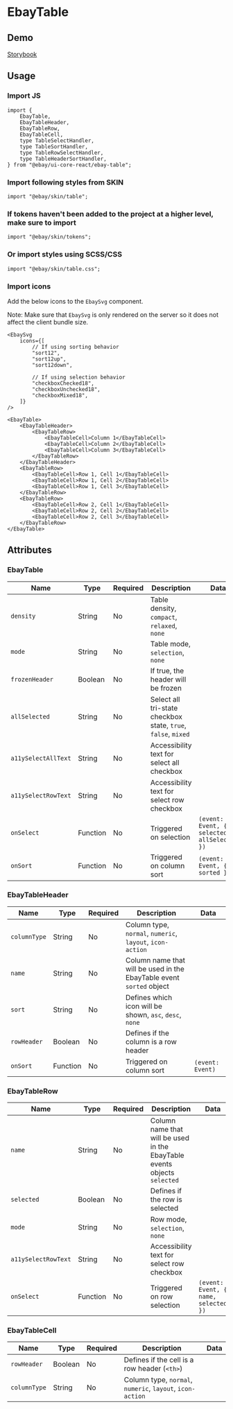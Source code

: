 # EbayTable

## Demo

[Storybook](https://opensource.ebay.com/ebayui-core-react/main/?path=/docs/data-display-ebay-table--docs)

## Usage

### Import JS

```tsx
import {
    EbayTable,
    EbayTableHeader,
    EbayTableRow,
    EbayTableCell,
    type TableSelectHandler,
    type TableSortHandler,
    type TableRowSelectHandler,
    type TableHeaderSortHandler,
} from "@ebay/ui-core-react/ebay-table";
```

### Import following styles from SKIN

```tsx
import "@ebay/skin/table";
```

### If tokens haven't been added to the project at a higher level, make sure to import

```tsx
import "@ebay/skin/tokens";
```

### Or import styles using SCSS/CSS

```tsx
import "@ebay/skin/table.css";
```

### Import icons

Add the below icons to the `EbaySvg` component.

Note: Make sure that `EbaySvg` is only rendered on the server so it does not affect the client bundle size.

```tsx
<EbaySvg
    icons={[
        // If using sorting behavior
        "sort12",
        "sort12up",
        "sort12down",

        // If using selection behavior
        "checkboxChecked18",
        "checkboxUnchecked18",
        "checkboxMixed18",
    ]}
/>
```

```tsx
<EbayTable>
    <EbayTableHeader>
        <EbayTableRow>
            <EbayTableCell>Column 1</EbayTableCell>
            <EbayTableCell>Column 2</EbayTableCell>
            <EbayTableCell>Column 3</EbayTableCell>
        </EbayTableRow>
    </EbayTableHeader>
    <EbayTableRow>
        <EbayTableCell>Row 1, Cell 1</EbayTableCell>
        <EbayTableCell>Row 1, Cell 2</EbayTableCell>
        <EbayTableCell>Row 1, Cell 3</EbayTableCell>
    </EbayTableRow>
    <EbayTableRow>
        <EbayTableCell>Row 2, Cell 1</EbayTableCell>
        <EbayTableCell>Row 2, Cell 2</EbayTableCell>
        <EbayTableCell>Row 2, Cell 3</EbayTableCell>
    </EbayTableRow>
</EbayTable>
```

## Attributes

### EbayTable

| Name                | Type     | Required | Description                                                   | Data                                        |
| ------------------- | -------- | -------- | ------------------------------------------------------------- | ------------------------------------------- |
| `density`           | String   | No       | Table density, `compact`, `relaxed`, `none`                   |                                             |
| `mode`              | String   | No       | Table mode, `selection`, `none`                               |                                             |
| `frozenHeader`      | Boolean  | No       | If true, the header will be frozen                            |                                             |
| `allSelected`       | String   | No       | Select all tri-state checkbox state, `true`, `false`, `mixed` |                                             |
| `a11ySelectAllText` | String   | No       | Accessibility text for select all checkbox                    |                                             |
| `a11ySelectRowText` | String   | No       | Accessibility text for select row checkbox                    |                                             |
| `onSelect`          | Function | No       | Triggered on selection                                        | `(event: Event, { selected, allSelected })` |
| `onSort`            | Function | No       | Triggered on column sort                                      | `(event: Event, { sorted })`                |

### EbayTableHeader

| Name         | Type     | Required | Description                                                          | Data             |
| ------------ | -------- | -------- | -------------------------------------------------------------------- | ---------------- |
| `columnType` | String   | No       | Column type, `normal`, `numeric`, `layout`, `icon-action`            |                  |
| `name`       | String   | No       | Column name that will be used in the EbayTable event `sorted` object |                  |
| `sort`       | String   | No       | Defines which icon will be shown, `asc`, `desc`, `none`              |                  |
| `rowHeader`  | Boolean  | No       | Defines if the column is a row header                                |                  |
| `onSort`     | Function | No       | Triggered on column sort                                             | `(event: Event)` |

### EbayTableRow

| Name                | Type     | Required | Description                                                              | Data                                 |
| ------------------- | -------- | -------- | ------------------------------------------------------------------------ | ------------------------------------ |
| `name`              | String   | No       | Column name that will be used in the EbayTable events objects `selected` |                                      |
| `selected`          | Boolean  | No       | Defines if the row is selected                                           |                                      |
| `mode`              | String   | No       | Row mode, `selection`, `none`                                            |                                      |
| `a11ySelectRowText` | String   | No       | Accessibility text for select row checkbox                               |                                      |
| `onSelect`          | Function | No       | Triggered on row selection                                               | `(event: Event, { name, selected })` |

### EbayTableCell

| Name         | Type    | Required | Description                                               | Data |
| ------------ | ------- | -------- | --------------------------------------------------------- | ---- |
| `rowHeader`  | Boolean | No       | Defines if the cell is a row header (`<th>`)              |      |
| `columnType` | String  | No       | Column type, `normal`, `numeric`, `layout`, `icon-action` |      |
